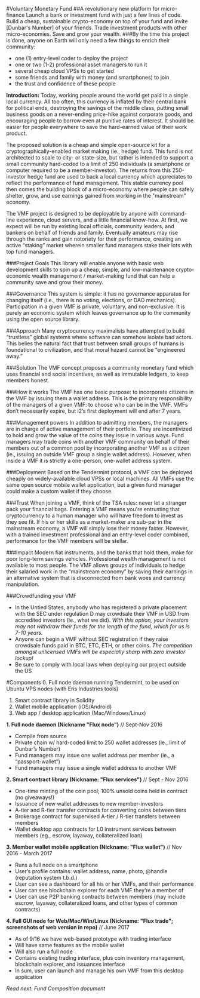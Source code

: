 #Voluntary Monetary Fund
##A revolutionary new platform for micro-finance
Launch a bank or investment fund with just a few lines of code. Build a cheap, sustainable crypto-economy on top of your fund and invite [Dunbar's Number] of your friends. Trade investment products with other micro-economies. Save and grow your wealth. 
###By the time this project is done, anyone on Earth will only need a few things to enrich their community: 
* one (1) entry-level coder to deploy the project
* one or two (1-2) professional asset managers to run it
* several cheap cloud VPSs to get started
* some friends and family with money (and smartphones) to join
* the trust and confidence of these people

**Introduction:** Today, working people around the world get paid in a single local currency. All too often, this currency is inflated by their central bank for political ends, destroying the savings of the middle class, putting small business goods on a never-ending price-hike against corporate goods, and encouraging people to borrow even at punitive rates of interest. It should be easier for people everywhere to save the hard-earned value of their work product.

The proposed solution is a cheap and simple open-source kit for a cryptographically-enabled market making (ie., hedge) fund. This fund is not architected to scale to city- or state-size, but rather is intended to support a small community hard-coded to a limit of 250 individuals (a smartphone or computer required to be a member-investor). The returns from this 250-investor hedge fund are used to back a local currency which appreciates to reflect the performance of fund management. This stable currency pool then comes the building block of a micro-economy where people can safely shelter, grow, and use earnings gained from working in the "mainstream" economy. 

The VMF project is designed to be deployable by anyone with command-line experience, cloud servers, and a little financial know-how.  At first, we expect will be run by existing local officials, community leaders, and bankers on behalf of friends and family. Eventually amateurs may rise through the ranks and gain notoriety for their performance, creating an active “staking” market wherein smaller fund managers stake their lots with top fund managers.

###Project Goals
This library will enable anyone with basic web development skills to spin up a cheap, simple, and low-maintenance crypto-economic wealth management / market-making fund that can help a community save and grow their money. 

###Governance
This system is simple: it has no governance apparatus for changing itself (i.e., there is no voting, elections, or DAO mechanics). Participation in a given VMF is private, voluntary, and non-exclusive. It is purely an economic system which leaves governance up to the community using the open source library.

###Approach
Many cryptocurrency maximalists have attempted to build “trustless” global systems where software can somehow isolate bad actors. This belies the natural fact that trust between small groups of humans is foundational to civilization, and that moral hazard cannot be “engineered away.” 

###Solution
The VMF concept proposes a community monetary fund which uses financial and social incentives, as well as immutable ledgers, to keep members honest.

###How it works
The VMF has one basic purpose: to incorporate citizens in the VMF by issuing them a wallet address. This is the primary responsibility of the managers of a given VMF: to choose who can be in the VMF. VMFs don’t necessarily expire, but i2’s first deployment will end after 7 years.

###Management powers
In addition to admitting members, the managers are in charge of active management of their portfolio. They are incentivized to hold and grow the value of the coins they issue in various ways. Fund managers may trade coins with another VMF community on behalf of their members out of a common pool by incorporating another VMF as a citizen (ie., issuing an outside VMF group a single wallet address). However, when inside a VMF it is strictly a one-person, one-wallet address system.

###Deployment
Based on the Tendermint protocol, a VMF can be deployed cheaply on widely-available cloud VPSs or local machines. All VMFs use the same open source mobile wallet application, but a given fund manager could make a custom wallet if they choose. 

###Trust
When joining a VMF, think of the TSA rules: never let a stranger pack your financial bags. Entering a VMF means you're entrusting that cryptocurrency to a human manager who will have freedom to invest as they see fit. If his or her skills as a market-maker are sub-par in the mainstream economy, a VMF will simply lose their money faster. However, with a trained investment professional and an entry-level coder combined, performance for the VMF members will be stellar.  

###Impact
Modern fiat instruments, and the banks that hold them, make for poor long-term savings vehicles. Professional wealth management is not available to most people. The VMF allows groups of individuals to hedge their salaried work in the “mainstream economy” by saving their earnings in an alternative system that is disconnected from bank woes and currency manipulation. 

###Crowdfunding your VMF
* In the Untied States, anybody who has registered a private placement with the SEC under regulation D may crowdsale their VMF in USD from accredited investors (ie., what we did). *With this option, your investors may not withdraw their funds for the length of the fund, which for us is 7-10 years.*
* Anyone can begin a VMF without SEC registration if they raise crowdsale funds paid in BTC, ETC, ETH, or other coins. *The competition amongst unlicensed VMFs will be especially sharp with zero investor lockup!*
* Be sure to comply with local laws when deploying our project outside the US

#Components
0. Full node daemon running Tendermint, to be used on Ubuntu VPS nodes (with Eris Industries tools)
1. Smart contract library in Solidity
2. Wallet mobile application (iOS/Android)
3. Web app / desktop application (Mac/Windows/Linux)

**1. Full node daemon (Nickname "Flux node")** // Sept-Nov 2016
* Compile from source
* Private chain w/ hard-coded limit to 250 wallet addresses (ie., limit of Dunbar’s Number)
* Fund managers may issue one wallet address per member (ie., a “passport-wallet”)
* Fund managers may issue a single wallet address to another VMF

**2. Smart contract library (Nickname: "Flux services")** // Sept - Nov 2016
* One-time minting of the coin pool; 100% unsold coins held in contract (no giveaways!)
* Issuance of new wallet addresses to new member-investors
* A-tier and R-tier transfer contracts for converting coins between tiers 
* Brokerage contract for supervised A-tier / R-tier transfers between members
* Wallet desktop app contracts for L0 instrument services between members (eg., escrow, layaway, collateralized loan)

**3. Member wallet mobile application (Nickname: "Flux wallet")** // Nov 2016 - March 2017
* Runs a full node on a smartphone
* User’s profile contains: wallet address, name, photo, @handle (reputation system t.b.d.)
* User can see a dashboard for all his or her VMFs, and their performance
* User can see blockchain explorer for each VMF they’re a member of
* User can use P2P banking contracts between members (may include escrow, layaway, collateralized loans, and other types of common contracts)

**4. Full GUI node for Web/Mac/Win/Linux (Nickname: "Flux trade"; screenshots of web version in repo)** // June 2017
* As of 9/16 we have web-based prototype with trading interface
* Will have same features as the mobile wallet
* Will also run a full node
* Contains existing trading interface, plus coin inventory management, blockchain explorer, and issuances interface
* In sum, user can launch and manage his own VMF from this desktop application

*Read next: Fund Composition document*

